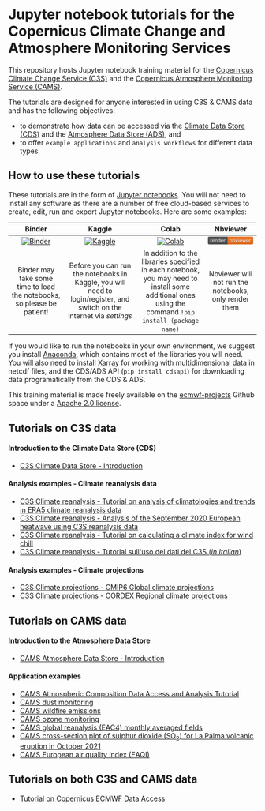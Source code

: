 # Jupyter notebook tutorials for the Copernicus Climate Change and Atmosphere Monitoring Services

This repository hosts Jupyter notebook training material for the [Copernicus Climate Change Service (C3S)](https://climate.copernicus.eu/) and the [Copernicus Atmosphere Monitoring Service (CAMS)](https://atmosphere.copernicus.eu/). 

The tutorials are designed for anyone interested in using C3S & CAMS data and has the following objectives:
* to demonstrate how data can be accessed via the [Climate Data Store (CDS)](https://cds.climate.copernicus.eu/cdsapp#!/home) and the [Atmosphere Data Store (ADS)](https://ads.atmosphere.copernicus.eu/#!/home), and
* to offer `example applications` and `analysis workflows` for different data types


## How to use these tutorials
These tutorials are in the form of [Jupyter notebooks](https://jupyter.org/). You will not need to install any software as there are a number of free cloud-based services to create, edit, run and export Jupyter notebooks. Here are some examples:

|Binder|Kaggle|Colab|Nbviewer|
|:-:|:-:|:-:|:-:|
|[![Binder](https://mybinder.org/badge.svg)](https://mybinder.org/)|[![Kaggle](https://kaggle.com/static/images/open-in-kaggle.svg)](https://www.kaggle.com/code)|[![Colab](https://colab.research.google.com/assets/colab-badge.svg)](https://colab.research.google.com/)|[![NBViewer](https://raw.githubusercontent.com/ecmwf-projects/copernicus-training/master/img/nbviewer_badge.svg)](https://nbviewer.org/)|
|Binder may take some time to load the notebooks, so please be patient!|Before you can run the notebooks in Kaggle, you will need to login/register, and switch on the internet via *settings*|In addition to the libraries specified in each notebook, you may need to install some additional ones using the command `!pip install (package name)`|Nbviewer will not run the notebooks, only render them|

If you would like to run the notebooks in your own environment, we suggest you install [Anaconda](https://docs.anaconda.com/anaconda/install/), which contains most of the libraries you will need. You will also need to install [Xarray](http://xarray.pydata.org/en/stable/) for working with multidimensional data in netcdf files, and the CDS/ADS API (`pip install cdsapi`) for downloading data programatically from the CDS & ADS.

This training material is made freely available on the [ecmwf-projects](https://github.com/ecmwf-projects) Github space under a [Apache 2.0 license](./LICENSE).


## Tutorials on C3S data

#### Introduction to the Climate Data Store (CDS)
* [C3S Climate Data Store - Introduction](https://nbviewer.jupyter.org/github/ecmwf-projects/copernicus-training/blob/master/C3S_climate-data-store.ipynb)

#### Analysis examples - Climate reanalysis data
* [C3S Climate reanalysis - Tutorial on analysis of climatologies and trends in ERA5 climate reanalysis data](https://nbviewer.jupyter.org/github/ecmwf-projects/copernicus-training/blob/master/C3S_climatology.ipynb)
* [C3S Climate reanalysis - Analysis of the September 2020 European heatwave using C3S reanalysis data](https://nbviewer.jupyter.org/github/ecmwf-projects/copernicus-training/blob/master/C3S_heatwave-analysis.ipynb)
* [C3S Climate reanalysis - Tutorial on calculating a climate index for wind chill](https://nbviewer.jupyter.org/github/ecmwf-projects/copernicus-training/blob/master/C3S_climate-indices.ipynb)
* [C3S Climate reanalysis - Tutorial sull'uso dei dati del C3S (*in Italian*)](https://nbviewer.jupyter.org/github/ecmwf-projects/copernicus-training/blob/master/C3S_data-tutorial-italiano_2020-11.ipynb)

#### Analysis examples - Climate projections
* [C3S Climate projections - CMIP6 Global climate projections](https://nbviewer.jupyter.org/github/ecmwf-projects/copernicus-training/blob/master/C3S_CMIP6-climate-projections.ipynb)
* [C3S Climate projections - CORDEX Regional climate projections](https://nbviewer.jupyter.org/github/ecmwf-projects/copernicus-training/blob/master/C3S_CORDEX-regional-climate-projections.ipynb)


## Tutorials on CAMS data

#### Introduction to the Atmosphere Data Store
* [CAMS Atmosphere Data Store - Introduction](https://nbviewer.jupyter.org/github/ecmwf-projects/copernicus-training/blob/master/CAMS_atmosphere-data-store.ipynb)

#### Application examples
* [CAMS Atmospheric Composition Data Access and Analysis Tutorial](https://nbviewer.jupyter.org/github/ecmwf-projects/copernicus-training/blob/master/CAMS_atmospheric-composition.ipynb)
* [CAMS dust monitoring](https://nbviewer.jupyter.org/github/ecmwf-projects/copernicus-training/blob/master/CAMS_dust-monitoring.ipynb)
* [CAMS wildfire emissions](https://nbviewer.jupyter.org/github/ecmwf-projects/copernicus-training/blob/master/CAMS_fire-monitoring.ipynb)
* [CAMS ozone monitoring](https://nbviewer.jupyter.org/github/ecmwf-projects/copernicus-training/blob/master/CAMS_ozone.ipynb)
* [CAMS global reanalysis (EAC4) monthly averaged fields](https://nbviewer.jupyter.org/github/ecmwf-projects/copernicus-training/blob/master/CAMS_global-reanalysis.ipynb)
* [CAMS cross-section plot of sulphur dioxide (SO<sub>2</sub>) for La Palma volcanic eruption in October 2021](https://nbviewer.jupyter.org/github/ecmwf-projects/copernicus-training/blob/master/CAMS_vertical-cross-section-volcanic-eruption.ipynb)
* [CAMS European air quality index (EAQI)](https://nbviewer.jupyter.org/github/ecmwf-projects/copernicus-training/blob/master/CAMS_European-air-quality-index.ipynb)


## Tutorials on both C3S and CAMS data
* [Tutorial on Copernicus ECMWF Data Access](https://nbviewer.jupyter.org/github/ecmwf-projects/copernicus-training/blob/master/Copernicus-ECMWF-data-tutorial_2021-02.ipynb)
